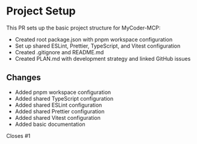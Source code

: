 # Project Setup

This PR sets up the basic project structure for MyCoder-MCP:

- Created root package.json with pnpm workspace configuration
- Set up shared ESLint, Prettier, TypeScript, and Vitest configuration
- Created .gitignore and README.md
- Created PLAN.md with development strategy and linked GitHub issues

## Changes

- Added pnpm workspace configuration
- Added shared TypeScript configuration
- Added shared ESLint configuration
- Added shared Prettier configuration
- Added shared Vitest configuration
- Added basic documentation

Closes #1